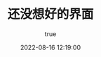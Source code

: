 ---
title: 还没想好的界面
date: 2022-08-16 12:19:00
permalink: /pages/00000000
author:
  name: smlz
  link: https://github.com/clearlove10-c
---